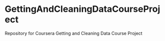 # GettingAndCleaningDataCourseProject
Repository for Coursera Getting and Cleaning Data Course Project
